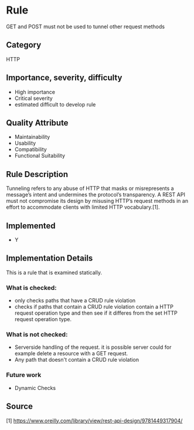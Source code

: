 # Rule
GET and POST must not be used to tunnel other request methods
## Category
HTTP
## Importance, severity, difficulty
* High importance
* Critical severity
* estimated difficult to develop rule
## Quality Attribute
* Maintainability
* Usability
* Compatibility
* Functional Suitability 
## Rule Description
Tunneling refers to any abuse of HTTP that masks or misrepresents a message’s intent
and undermines the protocol’s transparency. A REST API must not compromise its
design by misusing HTTP’s request methods in an effort to accommodate clients with
limited HTTP vocabulary.[1].
## Implemented
* Y
## Implementation Details
This is a rule that is examined statically. 
### What is checked:
* only checks paths that have a CRUD rule violation
* checks if paths that contain a CRUD rule violation contain a HTTP request operation type and then see if it differes from the set HTTP request operation type.
### What is not checked:
* Serverside handling of the request. it is possible server could for example delete a resource with a GET request.
* Any path that doesn't contain a CRUD rule violation
### Future work
* Dynamic Checks
## Source
[1] https://www.oreilly.com/library/view/rest-api-design/9781449317904/